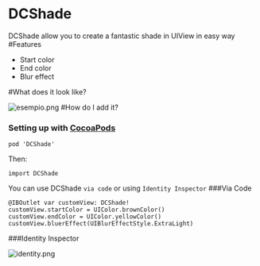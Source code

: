 # DCShade
DCShade allow you to create a fantastic shade in UIView in easy way
#Features

* Start color
* End color
* Blur effect

#What does it look like?

![esempio.png](http://www.iprog.it/blog/wp-content/uploads/2016/09/esempio.png)
#How do I add it?
### Setting up with [CocoaPods](http://cocoapods.org/)

```
pod 'DCShade'
```

Then:

``` 
import DCShade
```

You can use DCShade `via code` or using `Identity Inspector`
###Via Code

```
@IBOutlet var customView: DCShade!
customView.startColor = UIColor.brownColor()
customView.endColor = UIColor.yellowColor()
customView.bluerEffect(UIBlurEffectStyle.ExtraLight)
```

###Identity Inspector

![identity.png](http://www.iprog.it/blog/wp-content/uploads/2016/09/identity.png )




